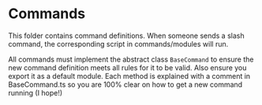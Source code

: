 # Commands

This folder contains command definitions. When someone sends a slash command, the corresponding script in commands/modules will run.

All commands must implement the abstract class `BaseCommand` to ensure the new command definition meets all rules for it to be valid. Also ensure you export it as a default module. Each method is explained with a comment in BaseCommand.ts so you are 100% clear on how to get a new command running (I hope!)
